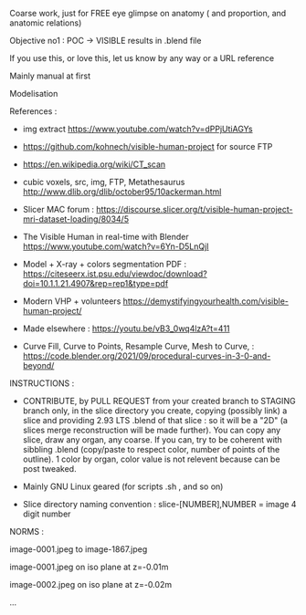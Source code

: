 Coarse work, just for FREE eye glimpse on anatomy ( and proportion, and anatomic relations)

Objective no1 : POC -> VISIBLE  results in .blend file

If you use this, or love this, let us know by any way or a URL reference 

Mainly manual at first 

Modelisation 

References : 
- img extract https://www.youtube.com/watch?v=dPPjUtiAGYs

- https://github.com/kohnech/visible-human-project for source FTP

- https://en.wikipedia.org/wiki/CT_scan
- cubic voxels, src, img, FTP, Metathesaurus http://www.dlib.org/dlib/october95/10ackerman.html
- Slicer MAC forum : https://discourse.slicer.org/t/visible-human-project-mri-dataset-loading/8034/5
- The Visible Human in real-time with Blender https://www.youtube.com/watch?v=6Yn-D5LnQjI
- Model + X-ray + colors segmentation PDF : https://citeseerx.ist.psu.edu/viewdoc/download?doi=10.1.1.21.4907&rep=rep1&type=pdf
- Modern VHP + volunteers https://demystifyingyourhealth.com/visible-human-project/
- Made elsewhere : https://youtu.be/vB3_0wq4lzA?t=411
- Curve Fill, Curve to Points, Resample Curve, Mesh to Curve,   : https://code.blender.org/2021/09/procedural-curves-in-3-0-and-beyond/

INSTRUCTIONS :

- CONTRIBUTE, by PULL REQUEST from your created branch to STAGING branch only, in the slice directory you create, copying (possibly link) a slice and providing 2.93 LTS .blend of that slice : so it will be a "2D" (a slices merge reconstruction will be made further). You can copy any slice, draw any organ, any coarse. If you can, try to be coherent with sibbling .blend (copy/paste to respect color, number of points of the outline). 1 color by organ, color value is not relevent because can be post tweaked.

- Mainly GNU Linux geared (for scripts .sh , and so on)

- Slice directory naming convention : slice-[NUMBER],NUMBER = image 4 digit number

NORMS :

image-0001.jpeg to image-1867.jpeg

image-0001.jpeg on iso plane at z=-0.01m

image-0002.jpeg on iso plane at z=-0.02m

...
